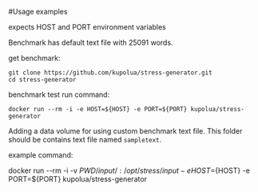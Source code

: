 #Usage examples

expects HOST and PORT environment variables

Benchmark has default text file with 25091 words.

get benchmark:
```
git clone https://github.com/kupolua/stress-generator.git 
cd stress-generator
```
benchmark test run command:

`docker run --rm -i -e HOST=${HOST} -e PORT=${PORT} kupolua/stress-generator`

Adding a data volume for using custom benchmark text file. This folder should be contains text file named `sampletext`.

example command:

docker run --rm -i -v ${PWD}/input/:/opt/stress/input -e HOST=${HOST} -e PORT=${PORT} kupolua/stress-generator 
